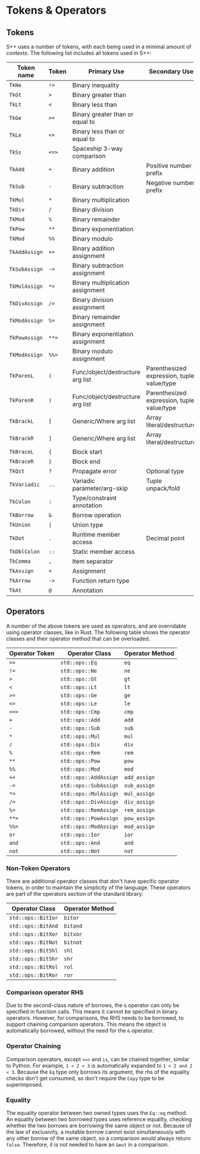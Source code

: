 # Tokens &amp; Operators

<primary-label ref="header-label"/>

<secondary-label ref="doc-complete"/>

## Tokens

<secondary-label ref="doc-sect-complete"/>

<secondary-label ref="feature-impl"/>

S++ uses a number of tokens, with each being used in a minimal amount of contexts. The following list includes all
tokens used in S++:

| Token name    | Token  | Primary Use                      | Secondary Use                              |
|---------------|--------|----------------------------------|--------------------------------------------|
| `TkNe`        | `!=`   | Binary inequality                |                                            |
| `TkGt`        | `>`    | Binary greater than              |                                            |
| `TkLt`        | `<`    | Binary less than                 |                                            |
| `TkGe`        | `>=`   | Binary greater than or equal to  |                                            |
| `TkLe`        | `<=`   | Binary less than or equal to     |                                            |
| `TkSs`        | `<=> ` | Spaceship 3-way comparison       |                                            |
| `TkAdd`       | `+`    | Binary addition                  | Positive number prefix                     |
| `TkSub`       | `-`    | Binary subtraction               | Negative number prefix                     |
| `TkMul`       | `*`    | Binary multiplication            |                                            |
| `TkDiv`       | `/`    | Binary division                  |                                            |
| `TkMod`       | `%`    | Binary remainder                 |                                            |
| `TkPow`       | `**`   | Binary exponentiation            |                                            |
| `TkMod`       | `%%`   | Binary modulo                    |                                            |
| `TkAddAssign` | `+=`   | Binary addition assignment       |                                            |
| `TkSubAssign` | `-=`   | Binary subtraction assignment    |                                            |
| `TkMulAssign` | `*=`   | Binary multiplication assignment |                                            |
| `TkDivAssign` | `/=`   | Binary division assignment       |                                            |
| `TkModAssign` | `%=`   | Binary remainder assignment      |                                            |
| `TkPowAssign` | `**=`  | Binary exponentiation assignment |                                            |
| `TkModAssign` | `%%=`  | Binary modulo assignment         |                                            |
| `TkParenL`    | `(`    | Func/object/destructure arg list | Parenthesized expression, tuple value/type |
| `TkParenR`    | `)`    | Func/object/destructure arg list | Parenthesized expression, tuple value/type |
| `TkBrackL`    | `[`    | Generic/Where arg list           | Array literal/destructure                  |
| `TkBrackR`    | `]`    | Generic/Where arg list           | Array literal/destructure                  |
| `TkBraceL`    | `{`    | Block start                      |                                            |
| `TkBraceR`    | `}`    | Block end                        |                                            |
| `TkQst`       | `?`    | Propagate error                  | Optional type                              |
| `TkVariadic`  | `..`   | Variadic parameter/arg-skip      | Tuple unpack/fold                          |
| `TkColon`     | `:`    | Type/constraint annotation       |                                            |
| `TkBorrow`    | `&`    | Borrow operation                 |                                            |
| `TkUnion`     | `\|`   | Union type                       |                                            |
| `TkDot`       | `.`    | Runtime member access            | Decimal point                              |
| `TkDblColon`  | `::`   | Static member access             |                                            |
| `TkComma`     | `,`    | Item separator                   |                                            |
| `TkAssign`    | `=`    | Assignment                       |                                            |
| `TkArrow`     | `->`   | Function return type             |                                            |
| `TkAt`        | `@`    | Annotation                       |                                            |

## Operators

<secondary-label ref="doc-sect-complete"/>

<secondary-label ref="feature-impl"/>

A number of the above tokens are used as operators, and are overridable using operator classes, like in Rust. The
following table shows the operator classes and their operator method that can be overloaded.

| Operator Token | Operator Class        | Operator Method |
|----------------|-----------------------|-----------------|
| `==`           | `std::ops::Eq`        | `eq`            |
| `!=`           | `std::ops::Ne`        | `ne`            |
| `>`            | `std::ops::Gt`        | `gt`            |
| `<`            | `std::ops::Lt`        | `lt`            |
| `>=`           | `std::ops::Ge`        | `ge`            |
| `<=`           | `std::ops::Le`        | `le`            |
| `<=>`          | `std::ops::Cmp`       | `cmp`           |
| `+`            | `std::ops::Add`       | `add`           |
| `-`            | `std::ops::Sub`       | `sub`           |
| `*`            | `std::ops::Mul`       | `mul`           |
| `/`            | `std::ops::Div`       | `div`           |
| `%`            | `std::ops::Rem`       | `rem`           |
| `**`           | `std::ops::Pow`       | `pow`           |
| `%%`           | `std::ops::Mod`       | `mod`           |
| `+=`           | `std::ops::AddAssign` | `add_assign`    |
| `-=`           | `std::ops::SubAssign` | `sub_assign`    |
| `*=`           | `std::ops::MulAssign` | `mul_assign`    |
| `/=`           | `std::ops::DivAssign` | `div_assign`    |
| `%=`           | `std::ops::RemAssign` | `rem_assign`    |
| `**=`          | `std::ops::PowAssign` | `pow_assign`    |
| `%%=`          | `std::ops::ModAssign` | `mod_assign`    |
| `or`           | `std::ops::Ior`       | `ior`           |
| `and`          | `std::ops::And`       | `and`           |
| `not`          | `std::ops::Not`       | `not`           |

### Non-Token Operators

<secondary-label ref="doc-sect-complete"/>

<secondary-label ref="feature-not-impl-yet"/>

There are additional operator classes that don't have specific operator tokens, in order to maintain the simplicity of
the language. These operators are part of the operators section of the standard library:

| Operator Class     | Operator Method |
|--------------------|-----------------|
| `std::ops::BitIor` | `bitor`         |
| `std::ops::BitAnd` | `bitand`        |
| `std::ops::BitXor` | `bitxor`        |
| `std::ops::BitNot` | `bitnot`        |
| `std::ops::BitShl` | `shl`           |
| `std::ops::BitShr` | `shr`           |
| `std::ops::BitRol` | `rol`           |
| `std::ops::BitRor` | `ror`           |

### Comparison operator RHS

<secondary-label ref="doc-sect-complete"/>

<secondary-label ref="feature-not-impl-yet"/>

Due to the second-class nature of borrows, the `&` operator can only be specified in function calls. This means it
cannot be specified in binary operators. However, for comparisons, the RHS needs to be borrowed, to support chaining
comparison operators. This means the object is automatically borrowed, without the need for the `&` operator.

### Operator Chaining

<secondary-label ref="doc-sect-complete"/>

<secondary-label ref="feature-impl"/>

Comparison operators, except `<=>` and `is`, can be chained together, similar to Python. For example, `1 < 2 < 3` is
automatically expanded to `1 < 2 and 2 < 3`. Because the `Eq` type only borrows its argument, the rhs of the equality
checks don't get consumed, so don't require the `Copy` type to be superimposed.

### Equality

<secondary-label ref="doc-sect-complete"/>

<secondary-label ref="feature-wip"/>

The equality operator between two owned types uses the `Eq::eq` method. An equality between two borrowed types uses
reference equality, checking whether the two borrows are borrowing the same object or not. Because of the law of
exclusivity, a mutable borrow cannot exist simultaneously with any other borrow of the same object, so a comparison
would always return `false`. Therefore, it is not needed to have an `&mut` in a comparison.
